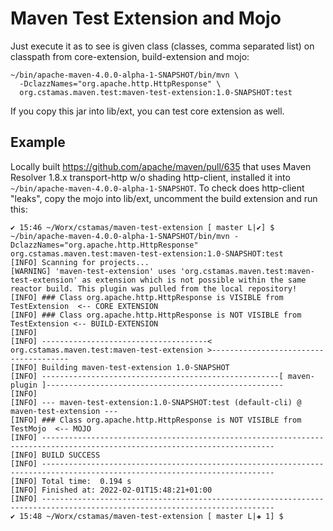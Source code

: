 # Maven Test Extension and Mojo

Just execute it as to see is given class (classes, comma separated list) on classpath from core-extension, build-extension and mojo:

```
~/bin/apache-maven-4.0.0-alpha-1-SNAPSHOT/bin/mvn \
  -DclazzNames="org.apache.http.HttpResponse" \
  org.cstamas.maven.test:maven-test-extension:1.0-SNAPSHOT:test
```
If you copy this jar into lib/ext, you can test core extension as well.

## Example

Locally built https://github.com/apache/maven/pull/635 that uses Maven Resolver 1.8.x transport-http w/o shading http-client, installed it into `~/bin/apache-maven-4.0.0-alpha-1-SNAPSHOT`. To check does http-client "leaks", copy the mojo into lib/ext, uncomment the build extension and run this:

```
✔ 15:46 ~/Worx/cstamas/maven-test-extension [ master L|✔] $ ~/bin/apache-maven-4.0.0-alpha-1-SNAPSHOT/bin/mvn -DclazzNames="org.apache.http.HttpResponse" org.cstamas.maven.test:maven-test-extension:1.0-SNAPSHOT:test
[INFO] Scanning for projects...
[WARNING] 'maven-test-extension' uses 'org.cstamas.maven.test:maven-test-extension' as extension which is not possible within the same reactor build. This plugin was pulled from the local repository!
[INFO] ### Class org.apache.http.HttpResponse is VISIBLE from TestExtension  <-- CORE EXTENSION
[INFO] ### Class org.apache.http.HttpResponse is NOT VISIBLE from TestExtension <-- BUILD-EXTENSION
[INFO] 
[INFO] -------------------------------------< org.cstamas.maven.test:maven-test-extension >--------------------------------------
[INFO] Building maven-test-extension 1.0-SNAPSHOT
[INFO] -----------------------------------------------------[ maven-plugin ]-----------------------------------------------------
[INFO] 
[INFO] --- maven-test-extension:1.0-SNAPSHOT:test (default-cli) @ maven-test-extension ---
[INFO] ### Class org.apache.http.HttpResponse is NOT VISIBLE from TestMojo  <-- MOJO
[INFO] --------------------------------------------------------------------------------------------------------------------------
[INFO] BUILD SUCCESS
[INFO] --------------------------------------------------------------------------------------------------------------------------
[INFO] Total time:  0.194 s
[INFO] Finished at: 2022-02-01T15:48:21+01:00
[INFO] --------------------------------------------------------------------------------------------------------------------------
✔ 15:48 ~/Worx/cstamas/maven-test-extension [ master L|✚ 1] $ 
```
